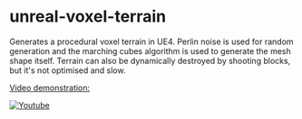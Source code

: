 # unreal-voxel-terrain
Generates a procedural voxel terrain in UE4. Perlin noise is used for random generation and the marching cubes algorithm is used to generate the mesh shape itself.
Terrain can also be dynamically destroyed by shooting blocks, but it's not optimised and slow.

[Video demonstration:](https://www.youtube.com/watch?v=fjJAlmc2CTQ)

[![Youtube](https://i.ytimg.com/vi/fjJAlmc2CTQ/hqdefault.jpg)](https://www.youtube.com/watch?v=fjJAlmc2CTQ)
